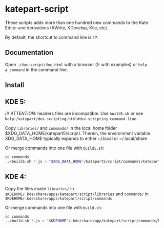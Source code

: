 katepart-script
===============

These scripts adds more than one hundred new commands to the Kate Editor and derivatives (KWrite, KDevelop, Kile, etc).

By default, the shortcut to command line is `f7`.


Documentation
-------------

Open `./doc-script/doc.html` with a browser (fr with examples) or `help a_command` in the command line.


Install
-------

## KDE 5:

/!\ _ATTENTION_: headers files are incompatible. Use `build5.sh` or see `help:/katepart/dev-scripting.html#dev-scripting-command-line`.

Copy `libraries/` and `commands/` in the local home folder $XDG_DATA_HOME/katepart5/script/. Therein, the environment variable XDG_DATA_HOME typically expands to either ~/.local or ~/.local/share

Or merge commands into one file with `build5.sh`:

```sh
cd commands
../build5.sh *.js > "$XDG_DATA_HOME"/katepart5/script/commands/katepartscript.kfs5.js
```

## KDE 4:

Copy the files inside `libraries/` in `$KDEHOME/.kde/share/apps/katepart/script/libraries` and `commands/` in `$KDEHOME/.kde/share/apps/katepart/script/commands`

Or merge commands into one file with `build.sh`:

```sh
cd commands
../build.sh *.js > "$KDEHOME"/.kde/share/app/katepart/script/commands/katepartscript.kfs4.js
```
